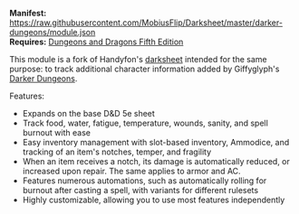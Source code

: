 **Manifest:** https://raw.githubusercontent.com/MobiusFlip/Darksheet/master/darker-dungeons/module.json  
**Requires:** [Dungeons and Dragons Fifth Edition](https://foundryvtt.com/packages/dnd5e)

This module is a fork of Handyfon's [darksheet](https://github.com/Handyfon/Darksheet) intended for the same purpose: to track additional character information added by Giffyglyph's [Darker Dungeons](https://drive.google.com/file/d/1ufAyAnP4YTyJmOvyFQwnJZoTMTe95ETt/view).

Features:

- Expands on the base D&D 5e sheet
- Track food, water, fatigue, temperature, wounds, sanity, and spell burnout with ease
- Easy inventory management with slot-based inventory, Ammodice, and tracking of an item's notches, temper, and fragility
- When an item receives a notch, its damage is automatically reduced, or increased upon repair. The same applies to armor and AC.
- Features numerous automations, such as automatically rolling for burnout after casting a spell, with variants for different rulesets
- Highly customizable, allowing you to use most features independently